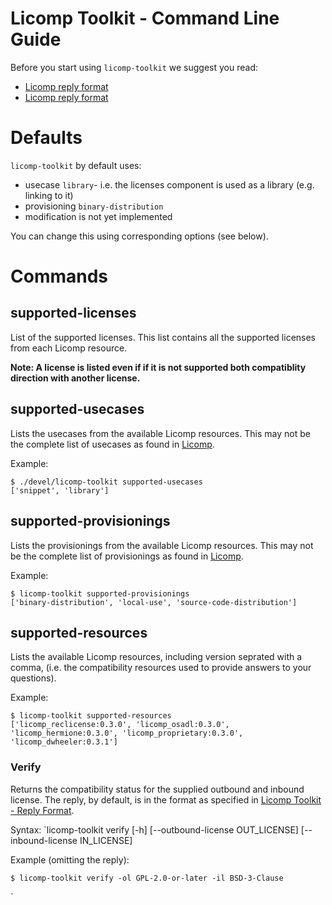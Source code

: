 # Licomp Toolkit - Command Line Guide

Before you start using `licomp-toolkit` we suggest you read:
* [Licomp reply format](https://github.com/hesa/licomp/#licomp-basic-concepts)
* [Licomp reply format](https://github.com/hesa/licomp/#licomp-reply-format)

# Defaults

`licomp-toolkit` by default uses:
* usecase `library`- i.e. the licenses component is used as a library (e.g. linking to it)
* provisioning `binary-distribution`
* modification is not yet implemented

You can change this using corresponding options (see below).

# Commands

## supported-licenses

List of the supported licenses. This list contains all the supported licenses from each Licomp resource.

__Note: A license is listed even if if it is not supported both compatiblity direction with another license.__

## supported-usecases

Lists the usecases from the available Licomp resources. This may not be the complete list of usecases as found in [Licomp](https://github.com/hesa/licomp#licomp-concepts-usecase).

Example:

```
$ ./devel/licomp-toolkit supported-usecases
['snippet', 'library']
```

## supported-provisionings

Lists the provisionings from the available Licomp resources. This may not be the complete list of provisionings as found in [Licomp](https://github.com/hesa/licomp#licomp-concepts-provisioning).

Example:
```
$ licomp-toolkit supported-provisionings
['binary-distribution', 'local-use', 'source-code-distribution']
```

## supported-resources

Lists the available Licomp resources, including version seprated with a comma, (i.e. the compatibility resources used to provide answers to your questions). 

Example:
```
$ licomp-toolkit supported-resources
['licomp_reclicense:0.3.0', 'licomp_osadl:0.3.0', 'licomp_hermione:0.3.0', 'licomp_proprietary:0.3.0', 'licomp_dwheeler:0.3.1']
```


### Verify

Returns the compatibility status for the supplied outbound and inbound license. The reply, by default, is in the format as specified in [Licomp Toolkit - Reply Format](reply-format.md).

Syntax: `licomp-toolkit verify [-h] [--outbound-license OUT_LICENSE] [--inbound-license IN_LICENSE]

Example (omitting the reply):
```
$ licomp-toolkit verify -ol GPL-2.0-or-later -il BSD-3-Clause
```

`